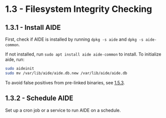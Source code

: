 # 1.3 - Filesystem Integrity Checking

## 1.3.1 - Install AIDE

First, check if AIDE is installed by running `dpkg -s aide` and `dpkg -s aide-common`.

If not installed, run `sudo apt install aide aide-common` to install. To initialize aide, run:

```bash
sudo aideinit
sudo mv /var/lib/aide/aide.db.new /var/lib/aide/aide.db
```

To avoid false positives from pre-linked binaries, see [1.5.3](./1.5.md#153---disable-prelink).

## 1.3.2 - Schedule AIDE

Set up a cron job or a service to run AIDE on a schedule.

